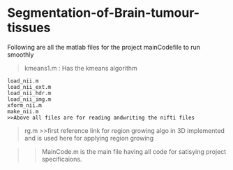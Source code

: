 # Segmentation-of-Brain-tumour-tissues

Following are all the matlab files for the project mainCodefile to run smoothly<br/>
>kmeans1.m : Has the kmeans algorithm
>
	load_nii.m
	load_nii_ext.m
	load_nii_hdr.m
	load_nii_img.m
	xform_nii.m
	make_nii.m
	>>Above all files are for reading andwriting the nifti files
>rg.m
	>>first reference link for region growing algo in 3D implemented and is used here for applying region growing


>>MainCode.m
	is the main file having all code for satisying project specificaions.
